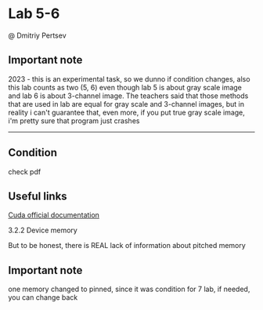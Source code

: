 # Lab 5-6

@ Dmitriy Pertsev

## Important note

2023 - this is an experimental task, so we dunno if condition changes, also this lab counts as two (5, 6) even though lab 5 is about gray scale image and lab 6 is about 3-channel image. The teachers said that those methods that are used in lab are equal for gray scale and 3-channel images, but in reality i can't guarantee that, even more, if you put true gray scale image, i'm pretty sure that program just crashes

---

## Condition

check pdf

## Useful links

[Cuda official documentation](https://docs.nvidia.com/cuda/cuda-c-programming-guide/index.html#device-memory)

3.2.2 Device memory

But to be honest, there is REAL lack of information about pitched memory

## Important note

one memory changed to pinned, since it was condition for 7 lab, if needed, you can change back
